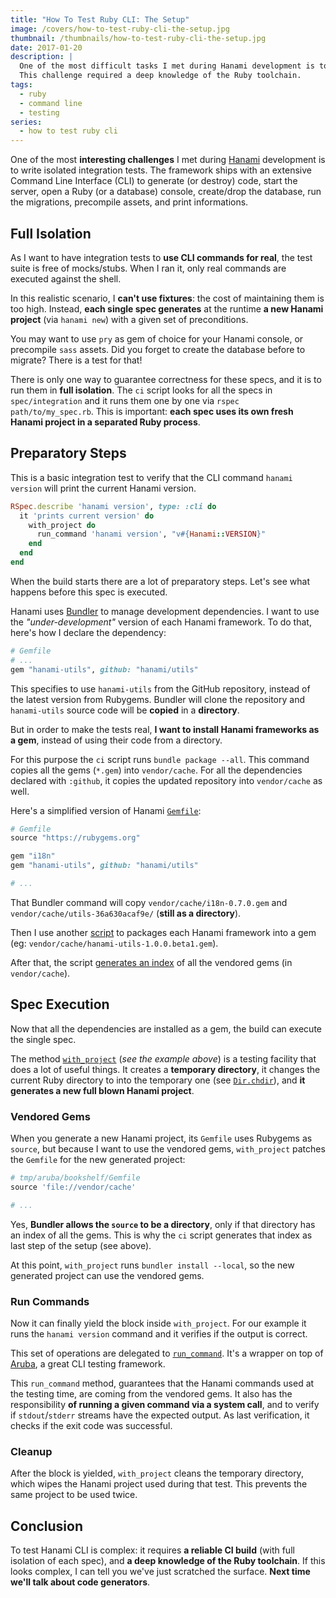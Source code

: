 ```yaml
---
title: "How To Test Ruby CLI: The Setup"
image: /covers/how-to-test-ruby-cli-the-setup.jpg
thumbnail: /thumbnails/how-to-test-ruby-cli-the-setup.jpg
date: 2017-01-20
description: |
  One of the most difficult tasks I met during Hanami development is to write integration tests for the Command Line Interface (CLI).
  This challenge required a deep knowledge of the Ruby toolchain.
tags:
  - ruby
  - command line
  - testing
series:
  - how to test ruby cli
---
```


One of the most **interesting challenges** I met during [Hanami](http://hanamirb.org) development is to write isolated integration tests.
The framework ships with an extensive Command Line Interface (CLI) to generate (or destroy) code, start the server, open a Ruby (or a database) console, create/drop the database, run the migrations, precompile assets, and print informations.

## Full Isolation

As I want to have integration tests to **use CLI commands for real**, the test suite is free of mocks/stubs.
When I ran it, only real commands are executed against the shell.

In this realistic scenario, I **can't use fixtures**: the cost of maintaining them is too high.
Instead, **each single spec generates** at the runtime **a new Hanami project** (via `hanami new`) with a given set of preconditions.

You may want to use `pry` as gem of choice for your Hanami console, or precompile `sass` assets.
Did you forget to create the database before to migrate?
There is a test for that!

There is only one way to guarantee correctness for these specs, and it is to run them in **full isolation**.
The `ci` script looks for all the specs in `spec/integration` and it runs them one by one via `rspec path/to/my_spec.rb`.
This is important: **each spec uses its own fresh Hanami project in a separated Ruby process**.

## Preparatory Steps

This is a basic integration test to verify that the CLI command `hanami version` will print the current Hanami version.

```ruby
RSpec.describe 'hanami version', type: :cli do
  it 'prints current version' do
    with_project do
      run_command 'hanami version', "v#{Hanami::VERSION}"
    end
  end
end
```

When the build starts there are a lot of preparatory steps.
Let's see what happens before this spec is executed.

Hanami uses [Bundler](http://bundler.io) to manage development dependencies.
I want to use the _"under-development"_ version of each Hanami framework.
To do that, here's how I declare the dependency:

```ruby
# Gemfile
# ...
gem "hanami-utils", github: "hanami/utils"
```

This specifies to use `hanami-utils` from the GitHub repository, instead of the latest version from Rubygems.
Bundler will clone the repository and `hanami-utils` source code will be **copied** in a **directory**.

But in order to make the tests real, **I want to install Hanami frameworks as a gem**, instead of using their code from a directory.

For this purpose the `ci` script runs `bundle package --all`.
This command copies all the gems (`*.gem`) into `vendor/cache`.
For all the dependencies declared with `:github`, it copies the updated repository into `vendor/cache` as well.

Here's a simplified version of Hanami [`Gemfile`](https://github.com/hanami/hanami/blob/master/Gemfile):

```ruby
# Gemfile
source "https://rubygems.org"

gem "i18n"
gem "hanami-utils", github: "hanami/utils"

# ...
```

That Bundler command will copy `vendor/cache/i18n-0.7.0.gem` and `vendor/cache/utils-36a630acaf9e/` (**still as a directory**).

Then I use another [script](https://github.com/hanami/hanami/blob/master/script/setup#L17) to packages each Hanami framework into a gem (eg: `vendor/cache/hanami-utils-1.0.0.beta1.gem`).

After that, the script [generates an index](http://guides.rubygems.org/command-reference/#gem-generate_index) of all the vendored gems (in `vendor/cache`).

## Spec Execution

Now that all the dependencies are installed as a gem, the build can execute the single spec.

The method [`with_project`](https://github.com/hanami/hanami/blob/master/spec/support/with_project.rb#L13) (_see the example above_) is a testing facility that does a lot of useful things.
It creates a **temporary directory**, it changes the current Ruby directory to into the temporary one (see [`Dir.chdir`](https://ruby-doc.org/core/Dir.html#method-c-chdir)), and **it generates a new full blown Hanami project**.

### Vendored Gems

When you generate a new Hanami project, its `Gemfile` uses Rubygems as `source`, but because I want to use the vendored gems, `with_project` patches the `Gemfile` for the new generated project:

```ruby
# tmp/aruba/bookshelf/Gemfile
source 'file://vendor/cache'

# ...
```

Yes, **Bundler allows the `source` to be a directory**, only if that directory has an index of all the gems.
This is why the `ci` script generates that index as last step of the setup (see above).

At this point, `with_project` runs `bundler install --local`, so the new generated project can use the vendored gems.

### Run Commands

Now it can finally yield the block inside `with_project`.
For our example it runs the `hanami version` command and it verifies if the output is correct.

This set of operations are delegated to [`run_command`](https://github.com/hanami/hanami/blob/master/spec/support/cli.rb#L19).
It's a wrapper on top of [Aruba](https://github.com/cucumber/aruba), a great CLI testing framework.

This `run_command` method, guarantees that the Hanami commands used at the testing time, are coming from the vendored gems.
It also has the responsibility **of running a given command via a system call**, and to verify if `stdout`/`stderr` streams have the expected output.
As last verification, it checks if the exit code was successful.

### Cleanup

After the block is yielded, `with_project` cleans the temporary directory, which wipes the Hanami project used during that test.
This prevents the same project to be used twice.

## Conclusion

To test Hanami CLI is complex: it requires **a reliable CI build** (with full isolation of each spec), and **a deep knowledge of the Ruby toolchain**.
If this looks complex, I can tell you we've just scratched the surface.
**Next time we'll talk about code generators**.
